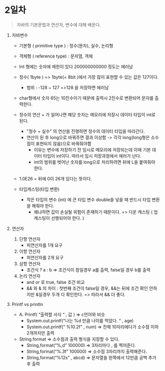 # 2일차

> 자바의 기본문법과 연산자, 변수에 대해 배운다. 



1. 자바변수

   + 기본형 ( primitive type ) : 정수(문자), 실수, 논리형 
   + 객체형 ( reference type) : 문자열, 객체
   + Int 형에는 숫자에 제한이 있다 200000000000 정도는 에러남 
   + 정수( 1byte ) => 1byte(= 8bit )에서 가장 많이 표현할 수 있는 값은 127이다. 
     + 범위 : -128 ~ 127 =>128 을 저장하면 에러남 

   + char형에서 숫자 65는 10진수이기 때문에 출력시 2진수로 변환되어 문자를 출력한다.
   + 정수의 연산 + 가 일어나면 해당 숫자는 메모리에 저장시 데이터 타입이 int로 된다.
     + "정수 + 실수” 의 연산을 진행하면 정수의 데이터 타입을 따라간다. 
     + 연산이 된 후 long으로 바꿔주면 결과 이상함 -> 각각 long(long형은 소수점이 표현되지 않음)으로 바꿔줘야함
       + 이유는 변수에 저장하기 전 임시로 메모리에 저장되는데 이때 기본 데이터 타입이 int이다. 따라서 임시 저장과정에서 에러가 난다.
       + int의 범위를 벗어난 숫자를 long으로 처리하려면 뒤에 L을 붙여줘야 한다.
   + 1.0E26 = 뒤에 0이 26개 있다는 뜻이다. 
   + 타입캐스팅(타입 변환)
     + 작은 타입의 변수 (int) 에 큰 타입 변수 double을 넣을 때 반드시 타입 변환을 해줘야 한다. 
       +  왜냐하면 값이 손실될 위험이 존재하기 때문이다. => 다운 캐스팅 ( 업 캐스팅이 선행되어야 한다. ) 

2. 연산자

   1. 단항 연산자
      + 피연산자를 1개 요구
   2. 이항 연산자
      + 피연산자를 2개 요구
   3. 삼항 연산자
      + 조건식 ? a : b   => 조건식이 참일경우 a를 출력, false일 경우 b를 출력
   4. 논리 연산자
      + and or 로 true, false 조건 비교
      + && 와 & 의 차이 : 첫번째 조건이 false일 경우, &&는 뒤에 조건 확인 안하지만 &일경우 두개 다 확인한다. => 따라서 && 더 좋다. 

3. Printf  vs  println

   + A.   Printf( “출력할 서식 “ , 값 )  => c언어와 비슷 
     + System.out.printf(“나는 %d 만큼 나이를 먹었다. “ , age) 
     + System.out.printf(“ %10.2f” , num) => 전체 10자리에다가 소수점 이하 2개까지만 출력
   + String.format => 소수점과 출력 형식을 지정할 수 있다. 
     + String,format(“%,d” 100000) => 3자리마다 , 를 찍어준다. 
     + String,format(“%.3f” 100000) => 소수점 3자리까지 출력해준다. 
     + String,format(“%12s” , abcd) => 문자열을 왼쪽에서 12만큼 공백 추가 후 출력

